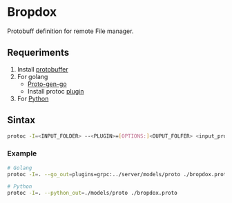 # Bropdox

Protobuff definition for remote File manager.

## Requeriments

1. Install [protobuffer][1]
2. For golang
   - [Proto-gen-go][2]
   - Install protoc [plugin][5]
3. For [Python][6]

## Sintax

```bash
protoc -I=<INPUT_FOLDER> --<PLUGIN>=[OPTIONS:]<OUPUT_FOLFER> <input_proto_file>
```

### Example

```bash
# Golang
protoc -I=. --go_out=plugins=grpc:../server/models/proto ./bropdox.proto

# Python
protoc -I=. --python_out=./models/proto ./bropdox.proto
```

[1]: https://developers.google.com/protocol-buffers/docs/downloads
[2]: https://github.com/golang/protobuf
[3]: https://www.npmjs.com/package/grpc-web
[4]: Proto-gen-js
[5]: https://pkg.go.dev/github.com/golang/protobuf/protoc-gen-go/plugin
[6]: https://developers.google.com/protocol-buffers/docs/pythontutorial
